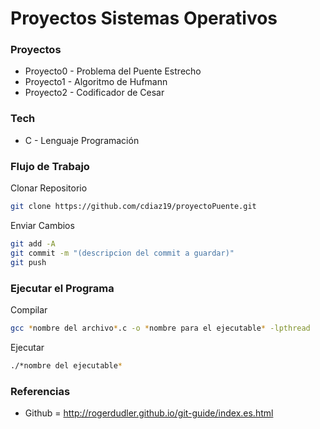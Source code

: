 # Proyectos Sistemas Operativos

### Proyectos

* Proyecto0 - Problema del Puente Estrecho
* Proyecto1 - Algoritmo de Hufmann
* Proyecto2 - Codificador de Cesar

### Tech

* C - Lenguaje Programación

### Flujo de Trabajo
Clonar Repositorio
```sh
git clone https://github.com/cdiaz19/proyectoPuente.git
```
Enviar Cambios
```sh
git add -A
git commit -m "(descripcion del commit a guardar)"
git push
```
### Ejecutar el Programa
Compilar
```sh
gcc *nombre del archivo*.c -o *nombre para el ejecutable* -lpthread
```
Ejecutar
```sh
./*nombre del ejecutable*
```
### Referencias
* Github = http://rogerdudler.github.io/git-guide/index.es.html
